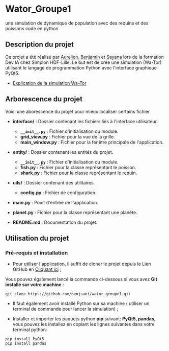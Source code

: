 # Wator_Groupe1
une simulation de dynamique de population avec des requins et des poissons codé en python

## Description du projet 

Ce projet a été réalisé par [Aurelien](https://github.com/Aurelien-L), [Benjamin](https://github.com/benjsant) et [Sayana](https://github.com/sayana-project) lors de la formation Dev IA chez Simplon HDF-Lille. 
Le but est de crée une simulation (Wa-Tor) utilisant le langage de programmation Python avec l'interface graphique PyQt5. 


- [Explication de la simulation Wa-Tor](https://en.wikipedia.org/wiki/Wa-Tor)

## Arborescence du projet 

Voici une aborescence du projet pour mieux localiser certains fichier 

- **interface/** : Dossier contenant les fichiers liés à l'interface utilisateur.
  - **`__init__.py`** : Fichier d'initialisation du module.
  - **grid_view.py** : Fichier pour la vue de la grille.
  - **main_window.py** : Fichier pour la fenêtre principale de l'application.
  
- **entity/** : Dossier contenant les entités du projet.
  - **`__init__.py`** : Fichier d'initialisation du module.
  - **fish.py** : Fichier pour la classe représentant le poisson.
  - **shark.py** : Fichier pour la classe représentant le requin.
  
- **uils/** : Dossier contenant des utilitaires.
  - **config.py** : Fichier de configuration.

- **main.py** : Point d'entrée de l'application.
- **planet.py** : Fichier pour la classe représentant une planète.
- **README.md** : Documentation du projet.


## Utilisation du projet 

### Pré-requis et installation 

- Pour utiliser l'application, il suffit de cloner le projet depuis le Lien GitHub en [Cliquant ici](https://github.com/benjsant/wator_groupe1.git) ; 

Vous pouvez également lancé la commande ci-dessous si vous avez **Git installé sur votre machine** : 

```
git clone https://github.com/benjsant/wator_groupe1.git
```

- Il faut également avoir installé Python sur sa machine ( utiliser un terminal de commande pour lancer la simulation) ;

- Installer et importer les paquets python **pip** suivant: **PyQt5, pandas**, vous pouvez les installez en copiant les lignes suivantes dans votre terminal python:

```
pip install PyQt5 
pip install pandas
```


